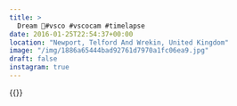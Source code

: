 ```yaml
---
title: >
  Dream 💫#vsco #vscocam #timelapse
date: 2016-01-25T22:54:37+00:00
location: "Newport, Telford And Wrekin, United Kingdom"
image: "/img/1886a65444bad92761d7970a1fc06ea9.jpg"
draft: false
instagram: true
---
```


{{<photo src="/img/1886a65444bad92761d7970a1fc06ea9.jpg">}}
